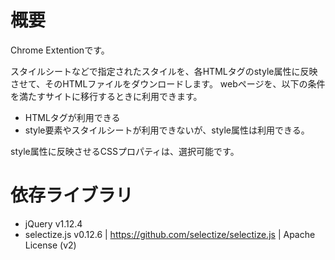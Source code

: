 # 概要
Chrome Extentionです。

スタイルシートなどで指定されたスタイルを、各HTMLタグのstyle属性に反映させて、そのHTMLファイルをダウンロードします。
webページを、以下の条件を満たすサイトに移行するときに利用できます。
* HTMLタグが利用できる
* style要素やスタイルシートが利用できないが、style属性は利用できる。

style属性に反映させるCSSプロパティは、選択可能です。

# 依存ライブラリ
* jQuery v1.12.4
* selectize.js v0.12.6 | https://github.com/selectize/selectize.js | Apache License (v2)


